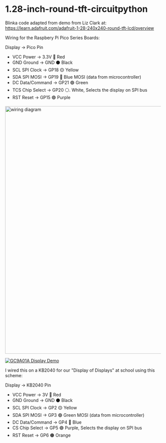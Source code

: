 # 1.28-inch-round-tft-circuitpython

Blinka code adapted from demo from Liz Clark at:
https://learn.adafruit.com/adafruit-1-28-240x240-round-tft-lcd/overview

Wiring for the Raspbery Pi Pico Series Boards:

Display 	->	Pico Pin
- VCC	Power ->	3.3V	🔴 Red
- GND	Ground ->	GND	⚫ Black
- SCL	SPI Clock ->	GP18	🟡 Yellow
- SDA	SPI MOSI ->	GP19	🔵 Blue	MOSI (data from microcontroller)
- DC	Data/Command ->	GP21	🟢 Green
- TCS	Chip Select ->	GP20	⚪.  White,	Selects the display on SPI bus
- RST	Reset	-> GP15	🟣 Purple

<img width="800" alt="wiring diagram" src="https://github.com/user-attachments/assets/4485f470-5ce0-41c5-9468-647d5afeb9ed" />

[![GC9A01A Display Demo](https://img.youtube.com/vi/zZ6A1ND1vQ0/maxresdefault.jpg)](https://youtu.be/zZ6A1ND1vQ0)

I wired this on a KB2040 for our "Display of Displays" at school using this scheme:

Display 	->	KB2040 Pin
- VCC	Power ->	3V	🔴 Red
- GND	Ground ->	GND	⚫ Black
- SCL	SPI Clock ->	GP2	🟡 Yellow
- SDA	SPI MOSI ->	GP3	🟢 Green	MOSI (data from microcontroller)
- DC	Data/Command ->	GP4	🔵 Blue
- CS	Chip Select ->	GP5	🟣 Purple,	Selects the display on SPI bus
- RST	Reset	-> GP6	🟠 Orange


